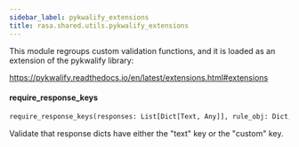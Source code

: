 ```yaml
---
sidebar_label: pykwalify_extensions
title: rasa.shared.utils.pykwalify_extensions
---
```


This module regroups custom validation functions, and it is
loaded as an extension of the pykwalify library:

https://pykwalify.readthedocs.io/en/latest/extensions.html#extensions

#### require\_response\_keys

```python
require_response_keys(responses: List[Dict[Text, Any]], rule_obj: Dict, path: Text) -> bool
```

Validate that response dicts have either the &quot;text&quot; key or the &quot;custom&quot; key.

